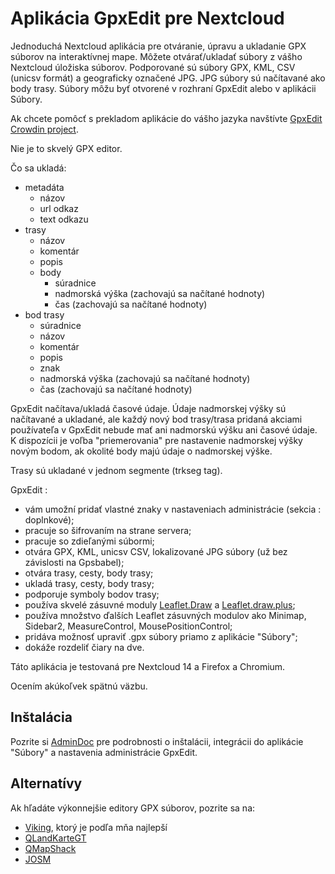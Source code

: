 # Aplikácia GpxEdit pre Nextcloud

Jednoduchá Nextcloud aplikácia pre otváranie, úpravu a ukladanie GPX súborov na interaktívnej mape. Môžete otvárať/ukladať súbory z vášho Nextcloud úložiska súborov. Podporované sú súbory GPX, KML, CSV (unicsv formát) a geograficky označené JPG. JPG súbory sú načítavané ako body trasy. Súbory môžu byť otvorené v rozhraní GpxEdit alebo v aplikácii Súbory.

Ak chcete pomôcť s prekladom aplikácie do vášho jazyka navštívte [GpxEdit Crowdin project](https://crowdin.com/project/gpxedit).

Nie je to skvelý GPX editor.

Čo sa ukladá:
- metadáta
    - názov
    - url odkaz
    - text odkazu
- trasy
    - názov
    - komentár
    - popis
    - body
        - súradnice
        - nadmorská výška (zachovajú sa načítané hodnoty)
        - čas (zachovajú sa načítané hodnoty)
- bod trasy
    - súradnice
    - názov
    - komentár
    - popis
    - znak
    - nadmorská výška (zachovajú sa načítané hodnoty)
    - čas (zachovajú sa načítané hodnoty)

GpxEdit načítava/ukladá časové údaje. Údaje nadmorskej výšky sú načítavané a ukladané, ale každý nový bod trasy/trasa pridaná akciami používateľa v GpxEdit nebude mať ani nadmorskú výšku ani časové údaje. K dispozícii je voľba "priemerovania" pre nastavenie nadmorskej výšky novým bodom, ak okolité body majú údaje o nadmorskej výške.

Trasy sú ukladané v jednom segmente (trkseg tag).

GpxEdit :
- vám umožní pridať vlastné znaky v nastaveniach administrácie (sekcia : doplnkové);
- pracuje so šifrovaním na strane servera;
- pracuje so zdieľanými súbormi;
- otvára GPX, KML, unicsv CSV, lokalizované JPG súbory (už bez závislosti na Gpsbabel);
- otvára trasy, cesty, body trasy;
- ukladá trasy, cesty, body trasy;
- podporuje symboly bodov trasy;
- používa skvelé zásuvné moduly [Leaflet.Draw](https://github.com/Leaflet/Leaflet.draw) a [Leaflet.draw.plus](https://github.com/Dominique92/Leaflet.draw.plus);
- používa množstvo ďalších Leaflet zásuvných modulov ako Minimap, Sidebar2, MeasureControl, MousePositionControl;
- pridáva možnosť upraviť .gpx súbory priamo z aplikácie "Súbory";
- dokáže rozdeliť čiary na dve.

Táto aplikácia je testovaná pre Nextcloud 14 a Firefox a Chromium.

Ocením akúkoľvek spätnú väzbu.

## Inštalácia

Pozrite si [AdminDoc](https://gitlab.com/eneiluj/gpxedit-oc/wikis/admindoc) pre podrobnosti o inštalácii, integrácii do aplikácie "Súbory" a nastavenia administrácie GpxEdit.

## Alternatívy

Ak hľadáte výkonnejšie editory GPX súborov, pozrite sa na:
- [Viking](https://sourceforge.net/projects/viking/), ktorý je podľa mňa najlepší
- [QLandKarteGT](https://bitbucket.org/kiozen/qlandkarte-gt)
- [QMapShack](https://bitbucket.org/maproom/qmapshack/wiki/Home)
- [JOSM](https://josm.openstreetmap.de/)

